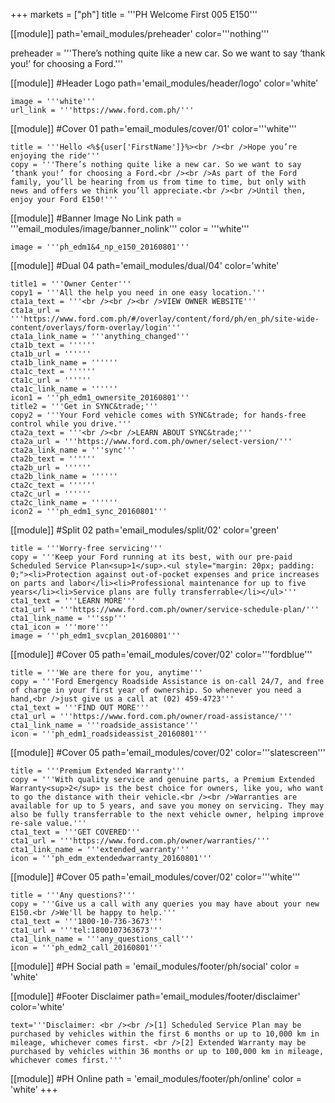 +++
markets = ["ph"]
title = '''PH Welcome First 005 E150'''

[[module]]
path='email_modules/preheader'
color='''nothing'''

preheader = '''There’s nothing quite like a new car. So we want to say ‘thank you!’ for choosing a Ford.'''

[[module]] #Header Logo
path='email_modules/header/logo'
color='white'

	image = '''white'''
	url_link = '''https://www.ford.com.ph/'''

[[module]] #Cover 01
path='email_modules/cover/01'
color='''white'''
 
	title = '''Hello <%${user['FirstName']}%><br /><br />Hope you’re enjoying the ride'''
	copy = '''There’s nothing quite like a new car. So we want to say ‘thank you!’ for choosing a Ford.<br /><br />As part of the Ford family, you’ll be hearing from us from time to time, but only with news and offers we think you’ll appreciate.<br /><br />Until then, enjoy your Ford E150!'''

[[module]] #Banner Image No Link
path = '''email_modules/image/banner_nolink'''
color = '''white'''

	image = '''ph_edm1&4_np_e150_20160801'''

[[module]] #Dual 04
path='email_modules/dual/04'
color='white'

	title1 = '''Owner Center'''
	copy1 = '''All the help you need in one easy location.'''
	cta1a_text = '''<br /><br /><br />VIEW OWNER WEBSITE'''
	cta1a_url = '''https://www.ford.com.ph/#/overlay/content/ford/ph/en_ph/site-wide-content/overlays/form-overlay/login'''
	cta1a_link_name = '''anything_changed'''
	cta1b_text = ''''''
	cta1b_url = ''''''
	cta1b_link_name = ''''''
	cta1c_text = ''''''
	cta1c_url = ''''''
	cta1c_link_name = ''''''
	icon1 = '''ph_edm1_ownersite_20160801'''
	title2 = '''Get in SYNC&trade;'''
	copy2 = '''Your Ford vehicle comes with SYNC&trade; for hands-free control while you drive.'''
	cta2a_text = '''<br /><br />LEARN ABOUT SYNC&trade;'''
	cta2a_url = '''https://www.ford.com.ph/owner/select-version/'''
	cta2a_link_name = '''sync'''
	cta2b_text = ''''''
	cta2b_url = ''''''
	cta2b_link_name = ''''''
	cta2c_text = ''''''
	cta2c_url = ''''''
	cta2c_link_name = ''''''
	icon2 = '''ph_edm1_sync_20160801'''

[[module]] #Split 02
path='email_modules/split/02'
color='green'

	title = '''Worry-free servicing'''
	copy = '''Keep your Ford running at its best, with our pre-paid Scheduled Service Plan<sup>1</sup>.<ul style="margin: 20px; padding: 0;"><li>Protection against out-of-pocket expenses and price increases on parts and labor</li><li>Professional maintenance for up to five years</li><li>Service plans are fully transferrable</li></ul>'''
	cta1_text = '''LEARN MORE'''
	cta1_url = '''https://www.ford.com.ph/owner/service-schedule-plan/'''
	cta1_link_name = '''ssp'''
	cta1_icon = '''more'''
	image = '''ph_edm1_svcplan_20160801'''

[[module]] #Cover 05
path='email_modules/cover/02'
color='''fordblue'''

	title = '''We are there for you, anytime'''
	copy = '''Ford Emergency Roadside Assistance is on-call 24/7, and free of charge in your first year of ownership. So whenever you need a hand,<br />just give us a call at (02) 459-4723'''
	cta1_text = '''FIND OUT MORE'''
	cta1_url = '''https://www.ford.com.ph/owner/road-assistance/'''
	cta1_link_name = '''roadside_assistance'''
	icon = '''ph_edm1_roadsideassist_20160801'''

[[module]] #Cover 05
path='email_modules/cover/02'
color='''slatescreen'''

	title = '''Premium Extended Warranty'''
	copy = '''With quality service and genuine parts, a Premium Extended Warranty<sup>2</sup> is the best choice for owners, like you, who want to go the distance with their vehicle.<br /><br />Warranties are available for up to 5 years, and save you money on servicing. They may also be fully transferrable to the next vehicle owner, helping improve re-sale value.'''
	cta1_text = '''GET COVERED'''
	cta1_url = '''https://www.ford.com.ph/owner/warranties/'''
	cta1_link_name = '''extended_warranty'''
	icon = '''ph_edm_extendedwarranty_20160801'''

[[module]] #Cover 05
path='email_modules/cover/02'
color='''white'''

	title = '''Any questions?'''
	copy = '''Give us a call with any queries you may have about your new E150.<br />We'll be happy to help.'''
	cta1_text = '''1800-10-736-3673'''
	cta1_url = '''tel:1800107363673'''
	cta1_link_name = '''any_questions_call'''
	icon = '''ph_edm2_call_20160801'''

[[module]] #PH Social
path = 'email_modules/footer/ph/social'
color = 'white'

[[module]] #Footer Disclaimer
path='email_modules/footer/disclaimer'
color='white'

	text='''Disclaimer: <br /><br />[1] Scheduled Service Plan may be purchased by vehicles within the first 6 months or up to 10,000 km in mileage, whichever comes first. <br />[2] Extended Warranty may be purchased by vehicles within 36 months or up to 100,000 km in mileage, whichever comes first.'''

[[module]] #PH Online
path = 'email_modules/footer/ph/online'
color = 'white'
+++